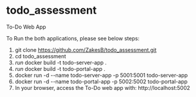 # todo_assessment
To-Do Web App

To Run the both applications, please see below steps:

1. git clone https://github.com/ZakesB/todo_assessment.git
2. cd todo_assessment
3. *run* docker build -t todo-server-app . 
4. *run*  docker build -t todo-portal-app .  
5. docker run -d --name todo-server-app -p 5001:5001 todo-server-app 
6. docker run -d --name todo-portal-app -p 5002:5002 todo-portal-app
7. In your browser, access the To-Do web app with: http://localhost:5002
